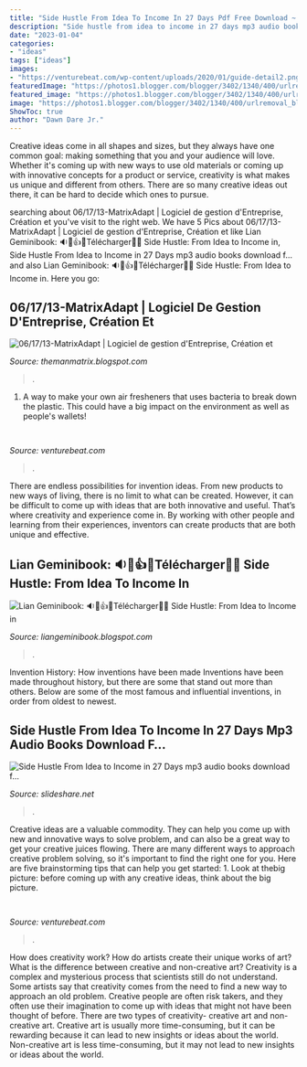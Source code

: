 ```yaml
---
title: "Side Hustle From Idea To Income In 27 Days Pdf Free Download ~ Side Hustle From Idea To Income In 27 Days Mp3 Audio Books Download F…"
description: "Side hustle from idea to income in 27 days mp3 audio books download f…"
date: "2023-01-04"
categories:
- "ideas"
tags: ["ideas"]
images:
- "https://venturebeat.com/wp-content/uploads/2020/01/guide-detail2.png?w=800"
featuredImage: "https://photos1.blogger.com/blogger/3402/1340/400/urlremoval_blogpost3.png"
featured_image: "https://photos1.blogger.com/blogger/3402/1340/400/urlremoval_blogpost3.png"
image: "https://photos1.blogger.com/blogger/3402/1340/400/urlremoval_blogpost3.png"
ShowToc: true
author: "Dawn Dare Jr."
---
```



Creative ideas come in all shapes and sizes, but they always have one common goal: making something that you and your audience will love. Whether it's coming up with new ways to use old materials or coming up with innovative concepts for a product or service, creativity is what makes us unique and different from others. There are so many creative ideas out there, it can be hard to decide which ones to pursue.

	

		
searching about 06/17/13-MatrixAdapt | Logiciel de gestion d&#039;Entreprise, Création et you've visit to the right web. We have 5 Pics about 06/17/13-MatrixAdapt | Logiciel de gestion d&#039;Entreprise, Création et like Lian Geminibook: 🔉🤗👍📂Télécharger📓📗 Side Hustle: From Idea to Income in, Side Hustle From Idea to Income in 27 Days mp3 audio books download f… and also Lian Geminibook: 🔉🤗👍📂Télécharger📓📗 Side Hustle: From Idea to Income in. Here you go:
		
    
## 06/17/13-MatrixAdapt | Logiciel De Gestion D&#039;Entreprise, Création Et

<img loading=lazy src="https://photos1.blogger.com/blogger/3402/1340/400/urlremoval_blogpost3.png" onerror="this.onerror=null;this.src='https://tse1.mm.bing.net/th?id=OIP.qCoozErz6IzvOyk3Ue7UxwHaCq&amp;pid=15.1';" alt="06/17/13-MatrixAdapt | Logiciel de gestion d&#039;Entreprise, Création et">

_Source: themanmatrix.blogspot.com_

>. 

	

1. A way to make your own air fresheners that uses bacteria to break down the plastic. This could have a big impact on the environment as well as people's wallets! 

    
## 

<img loading=lazy src="https://venturebeat.com/wp-content/uploads/2019/05/AI-development-kit-asus-zenbook.png" onerror="this.onerror=null;this.src='https://tse2.mm.bing.net/th?id=OIP.8jArF42QqFknpNrXOfRKQwHaF7&amp;pid=15.1';" alt="">

_Source: venturebeat.com_

>. 

	

There are endless possibilities for invention ideas. From new products to new ways of living, there is no limit to what can be created. However, it can be difficult to come up with ideas that are both innovative and useful. That’s where creativity and experience come in. By working with other people and learning from their experiences, inventors can create products that are both unique and effective.

    
## Lian Geminibook: 🔉🤗👍📂Télécharger📓📗 Side Hustle: From Idea To Income In

<img loading=lazy src="https://images-eu.ssl-images-amazon.com/images/I/51Qy5-Nse5L.jpg" onerror="this.onerror=null;this.src='https://tse2.mm.bing.net/th?id=OIP.AtS5cEuDSqMvZAA-e-3-iAAAAA&amp;pid=15.1';" alt="Lian Geminibook: 🔉🤗👍📂Télécharger📓📗 Side Hustle: From Idea to Income in">

_Source: liangeminibook.blogspot.com_

>. 

	

Invention History: How inventions have been made
Inventions have been made throughout history, but there are some that stand out more than others. Below are some of the most famous and influential inventions, in order from oldest to newest.

    
## Side Hustle From Idea To Income In 27 Days Mp3 Audio Books Download F…

<img loading=lazy src="https://image.slidesharecdn.com/sidehustlefromideatoincomein27daysmp3audiobooksdownloadfreesidehustlefromideatoincomein27daysaudiobo-190820181017/95/side-hustle-from-idea-to-income-in-27-days-mp3-audio-books-download-free-side-hustle-from-idea-to-income-in-27-days-audiobook-3-638.jpg?cb=1566324682" onerror="this.onerror=null;this.src='https://tse4.mm.bing.net/th?id=OIP.VlCGSduZqSui4XNl15eCGwHaEC&amp;pid=15.1';" alt="Side Hustle From Idea to Income in 27 Days mp3 audio books download f…">

_Source: slideshare.net_

>. 

	

Creative ideas are a valuable commodity. They can help you come up with new and innovative ways to solve problem, and can also be a great way to get your creative juices flowing. There are many different ways to approach creative problem solving, so it's important to find the right one for you. Here are five brainstorming tips that can help you get started: 1. Look at thebig picture: before coming up with any creative ideas, think about the big picture.

    
## 

<img loading=lazy src="https://venturebeat.com/wp-content/uploads/2020/01/guide-detail2.png?w=800" onerror="this.onerror=null;this.src='https://tse2.mm.bing.net/th?id=OIP.h6hKjy-Z8LF3C9LkeroEJAHaEo&amp;pid=15.1';" alt="">

_Source: venturebeat.com_

>. 

	

How does creativity work? How do artists create their unique works of art? What is the difference between creative and non-creative art?
Creativity is a complex and mysterious process that scientists still do not understand. Some artists say that creativity comes from the need to find a new way to approach an old problem. Creative people are often risk takers, and they often use their imagination to come up with ideas that might not have been thought of before. There are two types of creativity- creative art and non-creative art. Creative art is usually more time-consuming, but it can be rewarding because it can lead to new insights or ideas about the world. Non-creative art is less time-consuming, but it may not lead to new insights or ideas about the world.

